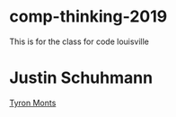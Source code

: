# comp-thinking-2019
This is for the class for code louisville

# Justin Schuhmann 
[Tyron Monts](https://github.com/KrustyTy/Loosie-Goosie-7)